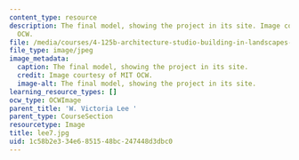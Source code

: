 ```yaml
---
content_type: resource
description: The final model, showing the project in its site. Image courtesy of MIT
  OCW.
file: /media/courses/4-125b-architecture-studio-building-in-landscapes-fall-2005/1c58b2e334e6851548bc247448d3dbc0_lee7.jpg
file_type: image/jpeg
image_metadata:
  caption: The final model, showing the project in its site.
  credit: Image courtesy of MIT OCW.
  image-alt: The final model, showing the project in its site.
learning_resource_types: []
ocw_type: OCWImage
parent_title: 'W. Victoria Lee '
parent_type: CourseSection
resourcetype: Image
title: lee7.jpg
uid: 1c58b2e3-34e6-8515-48bc-247448d3dbc0
---
```


